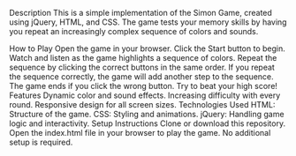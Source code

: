 Description
This is a simple implementation of the Simon Game, created using jQuery, HTML, and CSS. The game tests your memory skills by having you repeat an increasingly complex sequence of colors and sounds.

How to Play
Open the game in your browser.
Click the Start button to begin.
Watch and listen as the game highlights a sequence of colors.
Repeat the sequence by clicking the correct buttons in the same order.
If you repeat the sequence correctly, the game will add another step to the sequence.
The game ends if you click the wrong button. Try to beat your high score!
Features
Dynamic color and sound effects.
Increasing difficulty with every round.
Responsive design for all screen sizes.
Technologies Used
HTML: Structure of the game.
CSS: Styling and animations.
jQuery: Handling game logic and interactivity.
Setup Instructions
Clone or download this repository.
Open the index.html file in your browser to play the game.
No additional setup is required.
